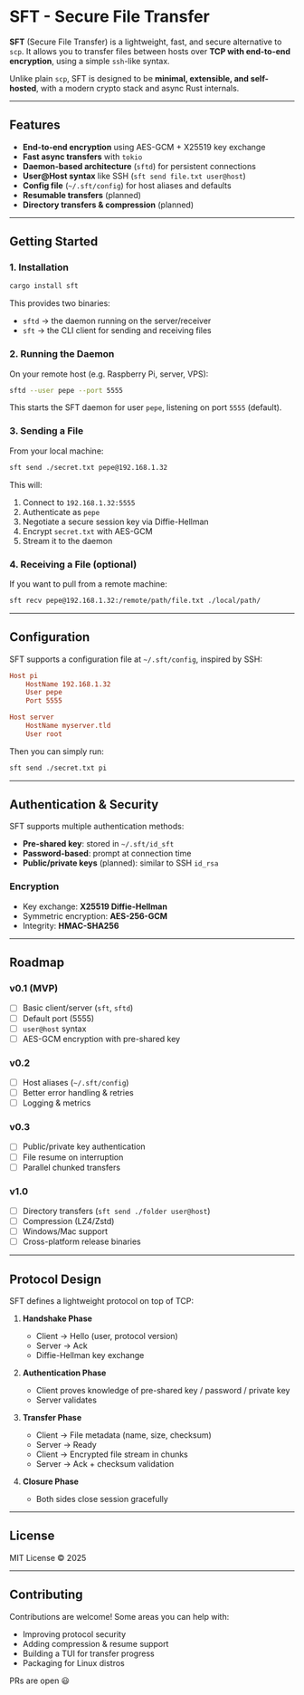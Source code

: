 # SFT - Secure File Transfer

**SFT** (Secure File Transfer) is a lightweight, fast, and secure alternative to `scp`. It allows you to transfer files between hosts over **TCP with end-to-end encryption**, using a simple `ssh`-like syntax.

Unlike plain `scp`, SFT is designed to be **minimal, extensible, and self-hosted**, with a modern crypto stack and async Rust internals.

---

## Features

* **End-to-end encryption** using AES-GCM + X25519 key exchange
* **Fast async transfers** with `tokio`
* **Daemon-based architecture** (`sftd`) for persistent connections
* **User\@Host syntax** like SSH (`sft send file.txt user@host`)
* **Config file** (`~/.sft/config`) for host aliases and defaults
* **Resumable transfers** (planned)
* **Directory transfers & compression** (planned)

---

## Getting Started

### 1. Installation

```bash
cargo install sft
```

This provides two binaries:

* `sftd` → the daemon running on the server/receiver
* `sft` → the CLI client for sending and receiving files

### 2. Running the Daemon

On your remote host (e.g. Raspberry Pi, server, VPS):

```bash
sftd --user pepe --port 5555
```

This starts the SFT daemon for user `pepe`, listening on port `5555` (default).

### 3. Sending a File

From your local machine:

```bash
sft send ./secret.txt pepe@192.168.1.32
```

This will:

1. Connect to `192.168.1.32:5555`
2. Authenticate as `pepe`
3. Negotiate a secure session key via Diffie-Hellman
4. Encrypt `secret.txt` with AES-GCM
5. Stream it to the daemon

### 4. Receiving a File (optional)

If you want to pull from a remote machine:

```bash
sft recv pepe@192.168.1.32:/remote/path/file.txt ./local/path/
```

---

## Configuration

SFT supports a configuration file at `~/.sft/config`, inspired by SSH:

```ini
Host pi
    HostName 192.168.1.32
    User pepe
    Port 5555

Host server
    HostName myserver.tld
    User root
```

Then you can simply run:

```bash
sft send ./secret.txt pi
```

---

## Authentication & Security

SFT supports multiple authentication methods:

* **Pre-shared key**: stored in `~/.sft/id_sft`
* **Password-based**: prompt at connection time
* **Public/private keys** (planned): similar to SSH `id_rsa`

### Encryption

* Key exchange: **X25519 Diffie-Hellman**
* Symmetric encryption: **AES-256-GCM**
* Integrity: **HMAC-SHA256**

---

## Roadmap

### v0.1 (MVP)

* [ ] Basic client/server (`sft`, `sftd`)
* [ ] Default port (5555)
* [ ] `user@host` syntax
* [ ] AES-GCM encryption with pre-shared key

### v0.2

* [ ] Host aliases (`~/.sft/config`)
* [ ] Better error handling & retries
* [ ] Logging & metrics

### v0.3

* [ ] Public/private key authentication
* [ ] File resume on interruption
* [ ] Parallel chunked transfers

### v1.0

* [ ] Directory transfers (`sft send ./folder user@host`)
* [ ] Compression (LZ4/Zstd)
* [ ] Windows/Mac support
* [ ] Cross-platform release binaries

---

## Protocol Design

SFT defines a lightweight protocol on top of TCP:

1. **Handshake Phase**

   * Client → Hello (user, protocol version)
   * Server → Ack
   * Diffie-Hellman key exchange

2. **Authentication Phase**

   * Client proves knowledge of pre-shared key / password / private key
   * Server validates

3. **Transfer Phase**

   * Client → File metadata (name, size, checksum)
   * Server → Ready
   * Client → Encrypted file stream in chunks
   * Server → Ack + checksum validation

4. **Closure Phase**

   * Both sides close session gracefully

---

## License

MIT License © 2025

---

## Contributing

Contributions are welcome! Some areas you can help with:

* Improving protocol security
* Adding compression & resume support
* Building a TUI for transfer progress
* Packaging for Linux distros

PRs are open 😃

